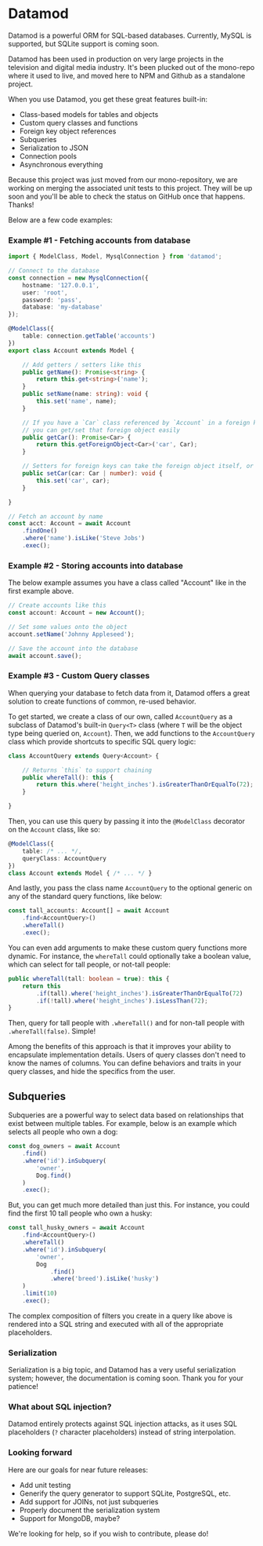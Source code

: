# Datamod
Datamod is a powerful ORM for SQL-based databases. Currently, MySQL is supported, but SQLite support is coming soon.

Datamod has been used in production on very large projects in the television and digital media industry. It's been plucked out of the mono-repo where it used to live, and moved here to NPM and Github as a standalone project.

When you use Datamod, you get these great features built-in:
- Class-based models for tables and objects
- Custom query classes and functions
- Foreign key object references
- Subqueries
- Serialization to JSON
- Connection pools
- Asynchronous everything

Because this project was just moved from our mono-repository, we are working on merging the associated unit tests to this project. They will be up soon and you'll be able to check the status on GitHub once that happens. Thanks!

Below are a few code examples:

### Example #1 - Fetching accounts from database

```typescript
import { ModelClass, Model, MysqlConnection } from 'datamod';

// Connect to the database
const connection = new MysqlConnection({
    hostname: '127.0.0.1',
    user: 'root',
    password: 'pass',
    database: 'my-database'
});

@ModelClass({
    table: connection.getTable('accounts')
})
export class Account extends Model {

    // Add getters / setters like this
    public getName(): Promise<string> {
        return this.get<string>('name');
    }
    public setName(name: string): void {
        this.set('name', name);
    }

    // If you have a `Car` class referenced by `Account` in a foreign key column,
    // you can get/set that foreign object easily
    public getCar(): Promise<Car> {
        return this.getForeignObject<Car>('car', Car);
    }

    // Setters for foreign keys can take the foreign object itself, or just its identifier
    public setCar(car: Car | number): void {
        this.set('car', car);
    }

}

// Fetch an account by name
const acct: Account = await Account
    .findOne()
    .where('name').isLike('Steve Jobs')
    .exec();
```

### Example #2 - Storing accounts into database

The below example assumes you have a class called "Account" like in the first example above.

```typescript
// Create accounts like this
const account: Account = new Account();

// Set some values onto the object
account.setName('Johnny Appleseed');

// Save the account into the database
await account.save();
```

### Example #3 - Custom Query classes

When querying your database to fetch data from it, Datamod offers a great solution to create functions of common, re-used behavior.

To get started, we create a class of our own, called `AccountQuery` as a subclass of Datamod's built-in `Query<T>` class (where `T` will be the object type being queried on, `Account`). Then, we add functions to the `AccountQuery` class which provide shortcuts to specific SQL query logic:

```typescript
class AccountQuery extends Query<Account> {

    // Returns `this` to support chaining
    public whereTall(): this {
        return this.where('height_inches').isGreaterThanOrEqualTo(72);
    }

}
```

Then, you can use this query by passing it into the `@ModelClass` decorator on the `Account` class, like so:

```typescript
@ModelClass({
    table: /* ... */,
    queryClass: AccountQuery
})
class Account extends Model { /* ... */ }
```

And lastly, you pass the class name `AccountQuery` to the optional generic on any of the standard query functions, like below:

```typescript
const tall_accounts: Account[] = await Account
    .find<AccountQuery>()
    .whereTall()
    .exec();
```

You can even add arguments to make these custom query functions more dynamic. For instance, the `whereTall` could optionally take a boolean value, which can select for tall people, or not-tall people:

```typescript
public whereTall(tall: boolean = true): this {
    return this
        .if(tall).where('height_inches').isGreaterThanOrEqualTo(72)
        .if(!tall).where('height_inches').isLessThan(72);
}
```

Then, query for tall people with `.whereTall()` and for non-tall people with `.whereTall(false)`. Simple!

Among the benefits of this approach is that it improves your ability to encapsulate implementation details. Users of query classes don't need to know the names of columns. You can define behaviors and traits in your query classes, and hide the specifics from the user.

## Subqueries

Subqueries are a powerful way to select data based on relationships that exist between multiple tables. For example, below is an example which selects all people who own a dog:

```typescript
const dog_owners = await Account
    .find()
    .where('id').inSubquery(
        'owner',
        Dog.find()
    )
    .exec();
```

But, you can get much more detailed than just this. For instance, you could find the first 10 tall people who own a husky:

```typescript
const tall_husky_owners = await Account
    .find<AccountQuery>()
    .whereTall()
    .where('id').inSubquery(
        'owner',
        Dog
            .find()
            .where('breed').isLike('husky')
    )
    .limit(10)
    .exec();
```

The complex composition of filters you create in a query like above is rendered into a SQL string and executed with all of the appropriate placeholders.

### Serialization

Serialization is a big topic, and Datamod has a very useful serialization system; however, the documentation is coming soon. Thank you for your patience!

### What about SQL injection?

Datamod entirely protects against SQL injection attacks, as it uses SQL placeholders (`?` character placeholders) instead of string interpolation.

### Looking forward

Here are our goals for near future releases:
- Add unit testing
- Generify the query generator to support SQLite, PostgreSQL, etc.
- Add support for JOINs, not just subqueries
- Properly document the serialization system
- Support for MongoDB, maybe?

We're looking for help, so if you wish to contribute, please do!
